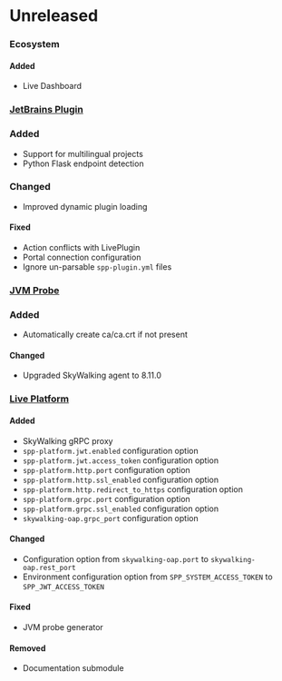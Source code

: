 # Unreleased

### Ecosystem

#### Added
- Live Dashboard

### [JetBrains Plugin](https://github.com/sourceplusplus/interface-jetbrains)

### Added
- Support for multilingual projects
- Python Flask endpoint detection

### Changed
- Improved dynamic plugin loading

#### Fixed
- Action conflicts with LivePlugin
- Portal connection configuration
- Ignore un-parsable `spp-plugin.yml` files

### [JVM Probe](https://github.com/sourceplusplus/probe-jvm)

### Added
- Automatically create ca/ca.crt if not present

#### Changed
- Upgraded SkyWalking agent to 8.11.0

### [Live Platform](https://github.com/sourceplusplus/live-platform)

#### Added
- SkyWalking gRPC proxy
- `spp-platform.jwt.enabled` configuration option
- `spp-platform.jwt.access_token` configuration option
- `spp-platform.http.port` configuration option
- `spp-platform.http.ssl_enabled` configuration option
- `spp-platform.http.redirect_to_https` configuration option
- `spp-platform.grpc.port` configuration option
- `spp-platform.grpc.ssl_enabled` configuration option
- `skywalking-oap.grpc_port` configuration option

#### Changed
- Configuration option from `skywalking-oap.port` to `skywalking-oap.rest_port`
- Environment configuration option from `SPP_SYSTEM_ACCESS_TOKEN` to `SPP_JWT_ACCESS_TOKEN`

#### Fixed
- JVM probe generator

#### Removed
- Documentation submodule
